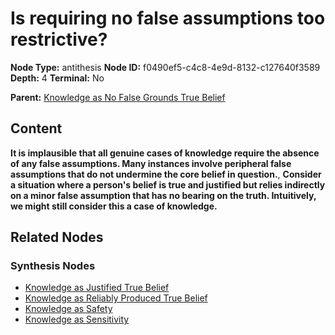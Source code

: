 # Is requiring no false assumptions too restrictive?

**Node Type:** antithesis
**Node ID:** f0490ef5-c4c8-4e9d-8132-c127640f3589
**Depth:** 4
**Terminal:** No

**Parent:** [Knowledge as No False Grounds True Belief](knowledge-as-no-false-grounds-true-belief-synthesis-5896c41d-c5ee-4072-bf3d-d3e5f0d6c202.md)

## Content

**It is implausible that all genuine cases of knowledge require the absence of any false assumptions. Many instances involve peripheral false assumptions that do not undermine the core belief in question.**, **Consider a situation where a person's belief is true and justified but relies indirectly on a minor false assumption that has no bearing on the truth. Intuitively, we might still consider this a case of knowledge.**

## Related Nodes

### Synthesis Nodes

- [Knowledge as Justified True Belief](knowledge-as-justified-true-belief-synthesis-706467a8-a4fa-4743-90ee-c09e3f94da51.md)
- [Knowledge as Reliably Produced True Belief](knowledge-as-reliably-produced-true-belief-synthesis-205e26e6-f84d-4029-9495-641aa4a1363d.md)
- [Knowledge as Safety](knowledge-as-safety-synthesis-5a1918fb-0ed0-4ec3-9fc0-1cbeae2c14db.md)
- [Knowledge as Sensitivity](knowledge-as-sensitivity-synthesis-4391b182-8cad-4937-8cb3-222213166ad3.md)
